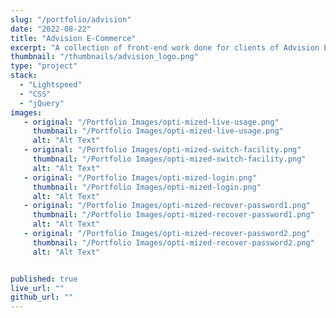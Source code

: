 ```yaml
---
slug: "/portfolio/advision"
date: "2022-08-22"
title: "Advision E-Commerce"
excerpt: "A collection of front-end work done for clients of Advision E-Commerce."
thumbnail: "/thumbnails/advision_logo.png"
type: "project"
stack:
  - "Lightspeed"
  - "CSS"
  - "jQuery"
images:
   - original: "/Portfolio Images/opti-mized-live-usage.png"
     thumbnail: "/Portfolio Images/opti-mized-live-usage.png"
     alt: "Alt Text"
   - original: "/Portfolio Images/opti-mized-switch-facility.png"
     thumbnail: "/Portfolio Images/opti-mized-switch-facility.png"
     alt: "Alt Text"
   - original: "/Portfolio Images/opti-mized-login.png"
     thumbnail: "/Portfolio Images/opti-mized-login.png"
     alt: "Alt Text"
   - original: "/Portfolio Images/opti-mized-recover-password1.png"
     thumbnail: "/Portfolio Images/opti-mized-recover-password1.png"
     alt: "Alt Text"
   - original: "/Portfolio Images/opti-mized-recover-password2.png"
     thumbnail: "/Portfolio Images/opti-mized-recover-password2.png"
     alt: "Alt Text"


published: true
live_url: ""
github_url: ""
---
```


